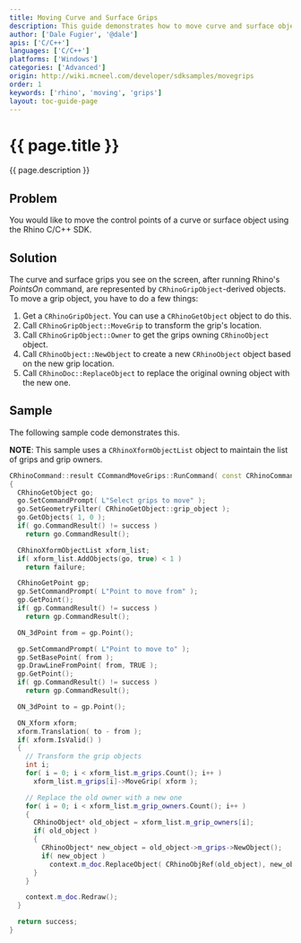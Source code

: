 ```yaml
---
title: Moving Curve and Surface Grips
description: This guide demonstrates how to move curve and surface object grips using C/C++.
author: ['Dale Fugier', '@dale']
apis: ['C/C++']
languages: ['C/C++']
platforms: ['Windows']
categories: ['Advanced']
origin: http://wiki.mcneel.com/developer/sdksamples/movegrips
order: 1
keywords: ['rhino', 'moving', 'grips']
layout: toc-guide-page
---
```


# {{ page.title }}

{{ page.description }}

## Problem

You would like to move the control points of a curve or surface object using the Rhino C/C++ SDK.

## Solution

The curve and surface grips you see on the screen, after running Rhino's *PointsOn* command, are represented by `CRhinoGripObject`-derived objects.  To move a grip object, you have to do a few things:

1. Get a `CRhinoGripObject`.  You can use a `CRhinoGetObject` object to do this.
1. Call `CRhinoGripObject::MoveGrip` to transform the grip's location.
1. Call `CRhinoGripObject::Owner` to get the grips owning `CRhinoObject` object.
1. Call `CRhinoObject::NewObject` to create a new `CRhinoObject` object based on the new grip location.
1. Call `CRhinoDoc::ReplaceObject` to replace the original owning object with the new one.

## Sample

The following sample code demonstrates this.  

**NOTE**: This sample uses a `CRhinoXformObjectList` object to maintain the list of grips and grip owners.

```cpp
CRhinoCommand::result CCommandMoveGrips::RunCommand( const CRhinoCommandContext& context )
{
  CRhinoGetObject go;
  go.SetCommandPrompt( L"Select grips to move" );
  go.SetGeometryFilter( CRhinoGetObject::grip_object );
  go.GetObjects( 1, 0 );
  if( go.CommandResult() != success )
    return go.CommandResult();

  CRhinoXformObjectList xform_list;
  if( xform_list.AddObjects(go, true) < 1 )
    return failure;

  CRhinoGetPoint gp;
  gp.SetCommandPrompt( L"Point to move from" );
  gp.GetPoint();
  if( gp.CommandResult() != success )
    return gp.CommandResult();

  ON_3dPoint from = gp.Point();

  gp.SetCommandPrompt( L"Point to move to" );
  gp.SetBasePoint( from );
  gp.DrawLineFromPoint( from, TRUE );
  gp.GetPoint();
  if( gp.CommandResult() != success )
    return gp.CommandResult();

  ON_3dPoint to = gp.Point();

  ON_Xform xform;
  xform.Translation( to - from );
  if( xform.IsValid() )
  {
    // Transform the grip objects
    int i;
    for( i = 0; i < xform_list.m_grips.Count(); i++ )
      xform_list.m_grips[i]->MoveGrip( xform );

    // Replace the old owner with a new one
    for( i = 0; i < xform_list.m_grip_owners.Count(); i++ )
    {
      CRhinoObject* old_object = xform_list.m_grip_owners[i];
      if( old_object )
      {
        CRhinoObject* new_object = old_object->m_grips->NewObject();
        if( new_object )
          context.m_doc.ReplaceObject( CRhinoObjRef(old_object), new_object, true );
      }
    }

    context.m_doc.Redraw();
  }

  return success;
}
```
